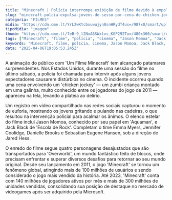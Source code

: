```yaml
---
title: "Minecraft | Polícia interrompe exibição de filme devido à empolgação excessiva dos jovens"
slug: "minecraft-polcia-expulsa-jovens-de-sesso-por-cena-do-chicken-jockey"
categoria: "FILMES"
midia: "https://cdn.ome.lt/YrL2wKtcbxuwujyn8snHRydT4us=/987x0/smart/uploads/conteudo/fotos/minecraftfilmechickenjockey.jpg"
tipoMidia: "imagem"
thumb: "https://cdn.ome.lt/7eBr9_l2NxA6SWxtvs_KGP292To=/480x360/smart/extras/conteudos/minecraftfilmechickenjockey.jpg"
tags: ["Minecraft", "filme", "polícia", "cinema", "Jason Momoa", "Jack Black", "distúrbios", "videogames"]
keywords: "Minecraft, filme, polícia, cinema, Jason Momoa, Jack Black, distúrbios, videogames"
data: "2025-04-06T19:05:53.245Z"
---
```


A animação do público com 'Um Filme Minecraft' tem alcançado patamares surpreendentes. Nos Estados Unidos, durante uma sessão do filme no último sábado, a polícia foi chamada para intervir após alguns jovens espectadores causarem distúrbios no cinema. O incidente ocorreu quando uma cena envolvendo um 'chicken jockey' — um zumbi criança montado em uma galinha, muito conhecido entre os jogadores do jogo de 2011 — apareceu na tela, levando a plateia ao delírio.

Um registro em vídeo compartilhado nas redes sociais capturou o momento de euforia, mostrando os jovens gritando e pulando nas cadeiras, o que resultou na intervenção policial para acalmar os ânimos. O elenco estelar do filme inclui Jason Momoa, conhecido por seu papel em 'Aquaman', e Jack Black de 'Escola de Rock'. Completam o time Emma Myers, Jennifer Coolidge, Danielle Brooks e Sebastian Eugene Hansen, sob a direção de Jared Hess.

O enredo do filme segue quatro personagens desajustados que são transportados para 'Overworld', um mundo fantástico feito de blocos, onde precisam enfrentar e superar diversos desafios para retornar ao seu mundo original. Desde seu lançamento em 2011, o jogo 'Minecraft' se tornou um fenômeno global, atingindo mais de 100 milhões de usuários e sendo considerado o jogo mais vendido da história. Até 2023, 'Minecraft' conta com 140 milhões de jogadores ativos por mês e mais de 300 milhões de unidades vendidas, consolidando sua posição de destaque no mercado de videogames após ser adquirido pela Microsoft.